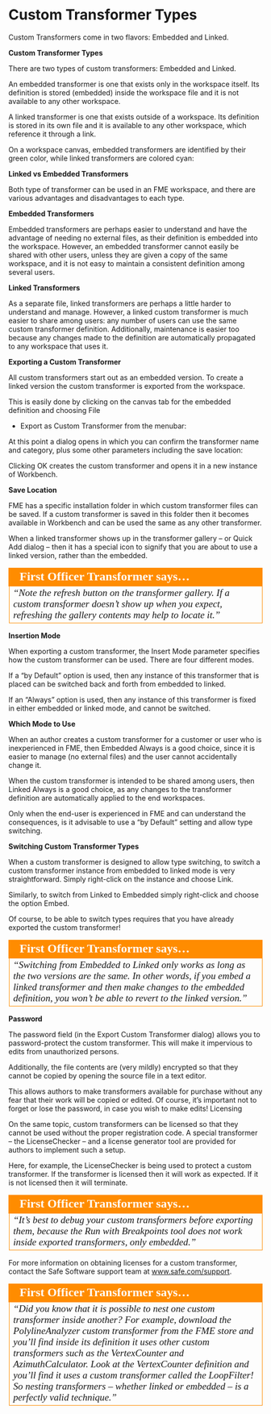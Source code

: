 # Custom Transformer Types

Custom Transformers come in two flavors: Embedded and Linked.

**Custom Transformer Types**

There are two types of custom transformers: Embedded and Linked.

An embedded transformer is one that exists only in the workspace itself. Its definition is stored (embedded) inside the workspace file and it is not available to any other workspace.

A linked transformer is one that exists outside of a workspace. Its definition is stored in its own file and it is available to any other workspace, which reference it through a link.

On a workspace canvas, embedded transformers are identified by their green color, while linked transformers are colored cyan:

**Linked vs Embedded Transformers**

Both type of transformer can be used in an FME workspace, and there are various advantages and disadvantages to each type.

**Embedded Transformers**

Embedded transformers are perhaps easier to understand and have the advantage of needing no external files, as their definition is embedded into the workspace. However, an embedded transformer cannot easily be shared with other users, unless they are given a copy of the same workspace, and it is not easy to maintain a consistent definition among several users.

**Linked Transformers**

As a separate file, linked transformers are perhaps a little harder to understand and manage.
However, a linked custom transformer is much easier to share among users: any number of users can use the same custom transformer definition. Additionally, maintenance is easier too because any changes made to the definition are automatically propagated to any workspace that uses it.

**Exporting a Custom Transformer**

All custom transformers start out as an embedded version. To create a linked version the custom transformer is exported from the workspace.

This is easily done by clicking on the canvas tab for the embedded definition and choosing File
- Export as Custom Transformer from the menubar:

At this point a dialog opens in which you can confirm the transformer name and category, plus some other parameters including the save location:

Clicking OK creates the custom transformer and opens it in a new instance of Workbench.

**Save Location**

FME has a specific installation folder in which custom transformer files can be saved. If a custom transformer is saved in this folder then it becomes available in Workbench and can be used the same as any other transformer.

When a linked transformer shows up in the transformer gallery – or Quick Add dialog – then it has a special icon to signify that you are about to use a linked version, rather than the embedded.

<table style="border-spacing: 0px">
<tr>
<td style="vertical-align:middle;background-color:darkorange;border: 2px solid darkorange">
<i class="fa fa-quote-left fa-lg fa-pull-left fa-fw" style="color:white;padding-right: 12px;vertical-align:text-top"></i>
<span style="color:white;font-size:x-large;font-weight: bold;font-family:serif">First Officer Transformer says…</span>
</td>
</tr>

<tr>
<td style="border: 1px solid darkorange">
<span style="font-family:serif; font-style:italic; font-size:larger">
“Note the refresh button on the transformer gallery. If a custom
transformer doesn’t show up when you expect, refreshing the gallery
contents may help to locate it.”
</span>
</td>
</tr>
</table>

**Insertion Mode**

When exporting a custom transformer, the Insert Mode parameter specifies how the custom transformer can be used. There are four different modes.

If a “by Default” option is used, then any instance of this transformer that is placed can be switched back and forth from embedded to linked.

If an “Always” option is used, then any instance of this transformer is fixed in either embedded or linked mode, and cannot be switched.

**Which Mode to Use**

When an author creates a custom transformer for a customer or user who is inexperienced in FME, then Embedded Always is a good choice, since it is easier to manage (no external files) and the user cannot accidentally change it.

When the custom transformer is intended to be shared among users, then Linked Always is a good choice, as any changes to the transformer definition are automatically applied to the end workspaces.

Only when the end-user is experienced in FME and can understand the consequences, is it advisable to use a “by Default” setting and allow type switching.

**Switching Custom Transformer Types**

When a custom transformer is designed to allow type switching, to switch a custom transformer instance from embedded to linked mode is very straightforward. Simply right-click on the instance and choose Link.

Similarly, to switch from Linked to Embedded simply right-click and choose the option Embed.

Of course, to be able to switch types requires that you have already exported the custom transformer!

<table style="border-spacing: 0px">
<tr>
<td style="vertical-align:middle;background-color:darkorange;border: 2px solid darkorange">
<i class="fa fa-quote-left fa-lg fa-pull-left fa-fw" style="color:white;padding-right: 12px;vertical-align:text-top"></i>
<span style="color:white;font-size:x-large;font-weight: bold;font-family:serif">First Officer Transformer says…</span>
</td>
</tr>

<tr>
<td style="border: 1px solid darkorange">
<span style="font-family:serif; font-style:italic; font-size:larger">
“Switching from Embedded to Linked only works as long as the two
versions are the same.
In other words, if you embed a linked transformer and then make changes to the
embedded definition, you won’t be able to revert to the linked version.”
</span>
</td>
</tr>
</table>

**Password**

The password field (in the Export Custom Transformer dialog) allows you to password-protect the custom transformer. This will make it impervious to edits from unauthorized persons.

Additionally, the file contents are (very mildly) encrypted so that they cannot be copied by opening the source file in a text editor.

This allows authors to make transformers available for purchase without any fear that their work will be copied or edited.
Of course, it’s important not to forget or lose the password, in case you wish to make edits!
Licensing

On the same topic, custom transformers can be licensed so that they cannot be used without the proper registration code. A special transformer – the LicenseChecker – and a license generator tool are provided for authors to implement such a setup.

Here, for example, the LicenseChecker is being used to protect a custom transformer. If the transformer is licensed then it will work as expected. If it is not licensed then it will terminate.

<table style="border-spacing: 0px">
<tr>
<td style="vertical-align:middle;background-color:darkorange;border: 2px solid darkorange">
<i class="fa fa-quote-left fa-lg fa-pull-left fa-fw" style="color:white;padding-right: 12px;vertical-align:text-top"></i>
<span style="color:white;font-size:x-large;font-weight: bold;font-family:serif">First Officer Transformer says…</span>
</td>
</tr>

<tr>
<td style="border: 1px solid darkorange">
<span style="font-family:serif; font-style:italic; font-size:larger">
“It’s best to debug your custom transformers before exporting them,
because the Run with Breakpoints tool does not work inside exported
transformers, only embedded.”
</span>
</td>
</tr>
</table>

For more information on obtaining licenses for a custom transformer, contact the Safe Software support team at www.safe.com/support.

<table style="border-spacing: 0px">
<tr>
<td style="vertical-align:middle;background-color:darkorange;border: 2px solid darkorange">
<i class="fa fa-quote-left fa-lg fa-pull-left fa-fw" style="color:white;padding-right: 12px;vertical-align:text-top"></i>
<span style="color:white;font-size:x-large;font-weight: bold;font-family:serif">First Officer Transformer says…</span>
</td>
</tr>

<tr>
<td style="border: 1px solid darkorange">
<span style="font-family:serif; font-style:italic; font-size:larger">
“Did you know that it is possible to nest one custom transformer inside
another?
For example, download the PolylineAnalyzer custom transformer from the FME store and
you’ll find inside its definition it uses other custom transformers such as the
VertexCounter and AzimuthCalculator. Look at the VertexCounter definition and you’ll
find it uses a custom transformer called the LoopFilter!
So nesting transformers – whether linked or embedded – is a perfectly valid technique.”
</span>
</td>
</tr>
</table>